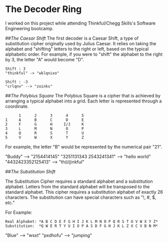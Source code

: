 # The Decoder Ring
I worked on this project while attending Thinkful/Chegg Skills's Software Engineering bootcamp.

##*The Caesar Shift*
The first decoder is a Caesar Shift, a type of substitution cipher originally used by Julius Caesar. 
It relies on taking the alphabet and "shifting" letters to the right or left, based on the typical alphabetic order.
For example, if you were to "shift" the alphabet to the right by 3, the letter "A" would become "D".
```
Shift : 3
"thinkful" -> "wklqnixo"
```
```
Shift : -3
"crlqnv" --> "zoinks"
```

##*The Polybius Square*
The Polybius Square is a cipher that is achieved by arranging a typical alphabet into a grid. 
Each letter is represented through a coordinate. 
```
      1      2      3      4      5 
1     A      B      C      D      E
2     F      G      H     I/J     K
3     L      M      N      O      P
4     Q      R      S      T      U
5     V      W      X      Y      Z    
```
For example, the letter "B" would be represented by the numerical pair "21".

"Buddy"  --> "2154414145"
"3251131343 2543241341" --> "hello world"
"4432423352125413" --> "th(i/j)nkful"

##*The Substitution Shift*

The Substitution Cipher requires a standard alphabet and a substitution alphabet. 
Letters from the standard alphabet will be transposed to the standard alphabet. 
This cipher requires a substitution alphabet of exactly 26 characters.
The substitution can have special characters such as "!, #, $, etc."

For Example: 
```
Real Alphabet: *A B C D E F G H I J K L M N O P Q R S T U V W X Y Z*
Substitution:  *Q W E R T Y U I O P A S D F G H J K L Z X C V B N M*
```
"Blue" --> "wsxt"
"pxdhofu" --> "jumping"

